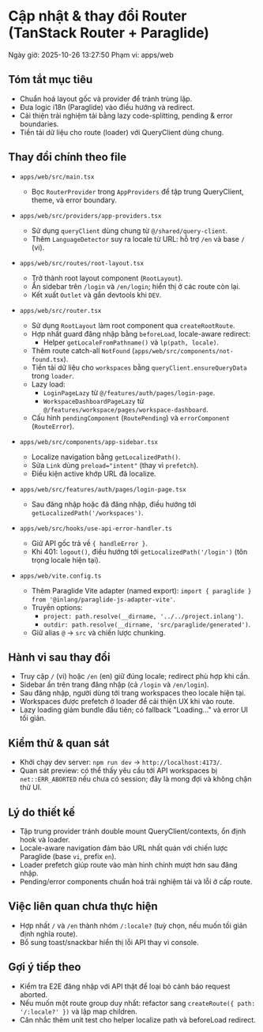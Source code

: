 # Cập nhật & thay đổi Router (TanStack Router + Paraglide)

Ngày giờ: 2025-10-26 13:27:50
Phạm vi: apps/web

## Tóm tắt mục tiêu
- Chuẩn hoá layout gốc và provider để tránh trùng lặp.
- Đưa logic i18n (Paraglide) vào điều hướng và redirect.
- Cải thiện trải nghiệm tải bằng lazy code-splitting, pending & error boundaries.
- Tiền tải dữ liệu cho route (loader) với QueryClient dùng chung.

## Thay đổi chính theo file
- `apps/web/src/main.tsx`
  - Bọc `RouterProvider` trong `AppProviders` để tập trung QueryClient, theme, và error boundary.

- `apps/web/src/providers/app-providers.tsx`
  - Sử dụng `queryClient` dùng chung từ `@/shared/query-client`.
  - Thêm `LanguageDetector` suy ra locale từ URL: hỗ trợ `/en` và base `/` (vi).

- `apps/web/src/routes/root-layout.tsx`
  - Trở thành root layout component (`RootLayout`).
  - Ẩn sidebar trên `/login` và `/en/login`; hiển thị ở các route còn lại.
  - Kết xuất `Outlet` và gắn devtools khi `DEV`.

- `apps/web/src/router.tsx`
  - Sử dụng `RootLayout` làm root component qua `createRootRoute`.
  - Hợp nhất guard đăng nhập bằng `beforeLoad`, locale-aware redirect:
    - Helper `getLocaleFromPathname()` và `lp(path, locale)`.
  - Thêm route catch-all `NotFound` (`apps/web/src/components/not-found.tsx`).
  - Tiền tải dữ liệu cho `workspaces` bằng `queryClient.ensureQueryData` trong `loader`.
  - Lazy load:
    - `LoginPageLazy` từ `@/features/auth/pages/login-page`.
    - `WorkspaceDashboardPageLazy` từ `@/features/workspace/pages/workspace-dashboard`.
  - Cấu hình `pendingComponent` (`RoutePending`) và `errorComponent` (`RouteError`).

- `apps/web/src/components/app-sidebar.tsx`
  - Localize navigation bằng `getLocalizedPath()`.
  - Sửa `Link` dùng `preload="intent"` (thay vì `prefetch`).
  - Điều kiện active khớp URL đã localize.

- `apps/web/src/features/auth/pages/login-page.tsx`
  - Sau đăng nhập hoặc đã đăng nhập, điều hướng tới `getLocalizedPath('/workspaces')`.

- `apps/web/src/hooks/use-api-error-handler.ts`
  - Giữ API gốc trả về `{ handleError }`.
  - Khi 401: `logout()`, điều hướng tới `getLocalizedPath('/login')` (tôn trọng locale hiện tại).

- `apps/web/vite.config.ts`
  - Thêm Paraglide Vite adapter (named export): `import { paraglide } from '@inlang/paraglide-js-adapter-vite'`.
  - Truyền options:
    - `project: path.resolve(__dirname, '../../project.inlang')`.
    - `outdir: path.resolve(__dirname, 'src/paraglide/generated')`.
  - Giữ alias `@` -> `src` và chiến lược chunking.

## Hành vi sau thay đổi
- Truy cập `/` (vi) hoặc `/en` (en) giữ đúng locale; redirect phù hợp khi cần.
- Sidebar ẩn trên trang đăng nhập (cả `/login` và `/en/login`).
- Sau đăng nhập, người dùng tới trang workspaces theo locale hiện tại.
- Workspaces được prefetch ở loader để cải thiện UX khi vào route.
- Lazy loading giảm bundle đầu tiên; có fallback "Loading..." và error UI tối giản.

## Kiểm thử & quan sát
- Khởi chạy dev server: `npm run dev` -> `http://localhost:4173/`.
- Quan sát preview: có thể thấy yêu cầu tới API workspaces bị `net::ERR_ABORTED` nếu chưa có session; đây là mong đợi và không chặn thử UI.

## Lý do thiết kế
- Tập trung provider tránh double mount QueryClient/contexts, ổn định hook và loader.
- Locale-aware navigation đảm bảo URL nhất quán với chiến lược Paraglide (base `vi`, prefix `en`).
- Loader prefetch giúp route vào màn hình chính mượt hơn sau đăng nhập.
- Pending/error components chuẩn hoá trải nghiệm tải và lỗi ở cấp route.

## Việc liên quan chưa thực hiện
- Hợp nhất `/` và `/en` thành nhóm `/:locale?` (tuỳ chọn, nếu muốn tối giản định nghĩa route).
- Bổ sung toast/snackbar hiển thị lỗi API thay vì console.

## Gợi ý tiếp theo
- Kiểm tra E2E đăng nhập với API thật để loại bỏ cảnh báo request aborted.
- Nếu muốn một route group duy nhất: refactor sang `createRoute({ path: '/:locale?' })` và lập map children.
- Cân nhắc thêm unit test cho helper localize path và beforeLoad redirect.